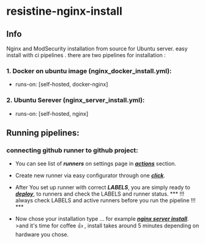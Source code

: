 # resistine-nginx-install

## Info

 Nginx and ModSecurity installation from source for Ubuntu server.
 easy install with ci pipelines . there are two pipelines for installation :

### 1. Docker on ubuntu image (nginx_docker_install.yml): 
  - runs-on: [self-hosted, docker-nginx]

### 2. Ubuntu Serever  (nginx_server_install.yml): 
  - runs-on: [self-hosted, nginx]


## Running pipelines: ##


 ### connecting github runner to github project: ###
  -  You can see list of ***runners*** on settings page in ***[actions](https://github.com/Resistine/resistine-nginx-install/settings/actions/runners)*** section.

  -  Create new runner via easy configurator through one ***[click](https://github.com/Resistine/resistine-nginx-install/settings/actions/runners/new?arch=x64&os=linux)***.

  -  After You set up runner with correct ***LABELS***, you are simply ready to ***[deploy](https://github.com/Resistine/resistine-nginx-install/actions)***, to runners and check the LABELS and runner status.
  *** !!! always check LABELS and active runners before you run the pipeline !!! ***

  -  Now chose your installation type ... for example ***[nginx server install](https://github.com/Resistine/resistine-nginx-install/actions/workflows/nginx_server_install.yml)***.
    >and it's time for coffee :+1: , install takes around 5 minutes depending on hardware you chose.   
